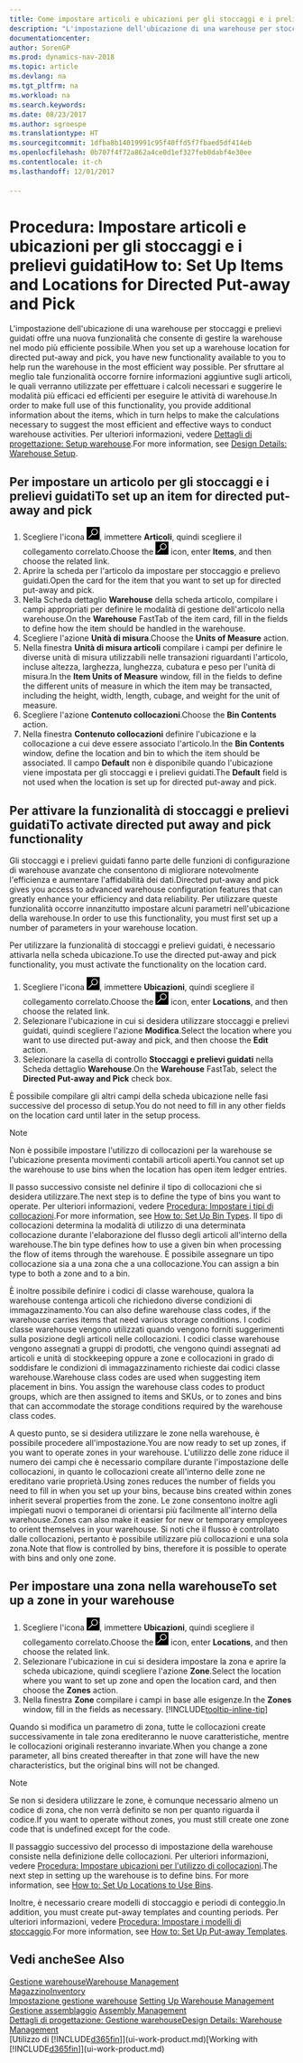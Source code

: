```yaml
---
title: Come impostare articoli e ubicazioni per gli stoccaggi e i prelievi guidati
description: "L'impostazione dell'ubicazione di una warehouse per stoccaggi e prelievi guidati offre una nuova funzionalità che consente di gestire la warehouse nel modo più efficiente possibile."
documentationcenter: 
author: SorenGP
ms.prod: dynamics-nav-2018
ms.topic: article
ms.devlang: na
ms.tgt_pltfrm: na
ms.workload: na
ms.search.keywords: 
ms.date: 08/23/2017
ms.author: sgroespe
ms.translationtype: HT
ms.sourcegitcommit: 1dfba8b14019991c95f40ffd5f7fbaed5df414eb
ms.openlocfilehash: 0b707f4f72a862a4ce0d1ef327feb0dabf4e30ee
ms.contentlocale: it-ch
ms.lasthandoff: 12/01/2017

---
```

# <a name="how-to-set-up-items-and-locations-for-directed-put-away-and-pick"></a><span data-ttu-id="cdc9a-103">Procedura: Impostare articoli e ubicazioni per gli stoccaggi e i prelievi guidati</span><span class="sxs-lookup"><span data-stu-id="cdc9a-103">How to: Set Up Items and Locations for Directed Put-away and Pick</span></span>
<span data-ttu-id="cdc9a-104">L'impostazione dell'ubicazione di una warehouse per stoccaggi e prelievi guidati offre una nuova funzionalità che consente di gestire la warehouse nel modo più efficiente possibile.</span><span class="sxs-lookup"><span data-stu-id="cdc9a-104">When you set up a warehouse location for directed put-away and pick, you have new functionality available to you to help run the warehouse in the most efficient way possible.</span></span> <span data-ttu-id="cdc9a-105">Per sfruttare al meglio tale funzionalità occorre fornire informazioni aggiuntive sugli articoli, le quali verranno utilizzate per effettuare i calcoli necessari e suggerire le modalità più efficaci ed efficienti per eseguire le attività di warehouse.</span><span class="sxs-lookup"><span data-stu-id="cdc9a-105">In order to make full use of this functionality, you provide additional information about the items, which in turn helps to make the calculations necessary to suggest the most efficient and effective ways to conduct warehouse activities.</span></span> <span data-ttu-id="cdc9a-106">Per ulteriori informazioni, vedere [Dettagli di progettazione: Setup warehouse](design-details-warehouse-setup.md).</span><span class="sxs-lookup"><span data-stu-id="cdc9a-106">For more information, see [Design Details: Warehouse Setup](design-details-warehouse-setup.md).</span></span>

## <a name="to-set-up-an-item-for-directed-put-away-and-pick"></a><span data-ttu-id="cdc9a-107">Per impostare un articolo per gli stoccaggi e i prelievi guidati</span><span class="sxs-lookup"><span data-stu-id="cdc9a-107">To set up an item for directed put-away and pick</span></span>  
1.  <span data-ttu-id="cdc9a-108">Scegliere l'icona ![Cerca pagina o report](media/ui-search/search_small.png "Cerca pagina o report"), immettere **Articoli**, quindi scegliere il collegamento correlato.</span><span class="sxs-lookup"><span data-stu-id="cdc9a-108">Choose the ![Search for Page or Report](media/ui-search/search_small.png "Search for Page or Report icon") icon, enter **Items**, and then choose the related link.</span></span>  
2.  <span data-ttu-id="cdc9a-109">Aprire la scheda per l'articolo da impostare per stoccaggio e prelievo guidati.</span><span class="sxs-lookup"><span data-stu-id="cdc9a-109">Open the card for the item that you want to set up for directed put-away and pick.</span></span>
3. <span data-ttu-id="cdc9a-110">Nella Scheda dettaglio **Warehouse** della scheda articolo, compilare i campi appropriati per definire le modalità di gestione dell'articolo nella warehouse.</span><span class="sxs-lookup"><span data-stu-id="cdc9a-110">On the **Warehouse** FastTab of the item card, fill in the fields to define how the item should be handled in the warehouse.</span></span>  
4.  <span data-ttu-id="cdc9a-111">Scegliere l'azione **Unità di misura**.</span><span class="sxs-lookup"><span data-stu-id="cdc9a-111">Choose the **Units of Measure** action.</span></span>
5. <span data-ttu-id="cdc9a-112">Nella finestra **Unità di misura articoli** compilare i campi per definire le diverse unità di misura utilizzabili nelle transazioni riguardanti l'articolo, incluse altezza, larghezza, lunghezza, cubatura e peso per l'unità di misura.</span><span class="sxs-lookup"><span data-stu-id="cdc9a-112">In the **Item Units of Measure** window, fill in the fields to define the different units of measure in which the item may be transacted, including the height, width, length, cubage, and weight for the unit of measure.</span></span>
6. <span data-ttu-id="cdc9a-113">Scegliere l'azione **Contenuto collocazioni**.</span><span class="sxs-lookup"><span data-stu-id="cdc9a-113">Choose the **Bin Contents** action.</span></span>
7. <span data-ttu-id="cdc9a-114">Nella finestra **Contenuto collocazioni** definire l'ubicazione e la collocazione a cui deve essere associato l'articolo.</span><span class="sxs-lookup"><span data-stu-id="cdc9a-114">In the **Bin Contents** window, define the location and bin to which the item should be associated.</span></span> <span data-ttu-id="cdc9a-115">Il campo **Default** non è disponibile quando l'ubicazione viene impostata per gli stoccaggi e i prelievi guidati.</span><span class="sxs-lookup"><span data-stu-id="cdc9a-115">The **Default** field is not used when the location is set up for directed put-away and pick.</span></span>  

## <a name="to-activate-directed-put-away-and-pick-functionality"></a><span data-ttu-id="cdc9a-116">Per attivare la funzionalità di stoccaggi e prelievi guidati</span><span class="sxs-lookup"><span data-stu-id="cdc9a-116">To activate directed put away and pick functionality</span></span>  
<span data-ttu-id="cdc9a-117">Gli stoccaggi e i prelievi guidati fanno parte delle funzioni di configurazione di warehouse avanzate che consentono di migliorare notevolmente l'efficienza e aumentare l'affidabilità dei dati.</span><span class="sxs-lookup"><span data-stu-id="cdc9a-117">Directed put-away and pick gives you access to advanced warehouse configuration features that can greatly enhance your efficiency and data reliability.</span></span> <span data-ttu-id="cdc9a-118">Per utilizzare queste funzionalità occorre innanzitutto impostare alcuni parametri nell'ubicazione della warehouse.</span><span class="sxs-lookup"><span data-stu-id="cdc9a-118">In order to use this functionality, you must first set up a number of parameters in your warehouse location.</span></span>  

<span data-ttu-id="cdc9a-119">Per utilizzare la funzionalità di stoccaggi e prelievi guidati, è necessario attivarla nella scheda ubicazione.</span><span class="sxs-lookup"><span data-stu-id="cdc9a-119">To use the directed put-away and pick functionality, you must activate the functionality on the location card.</span></span>    
1.  <span data-ttu-id="cdc9a-120">Scegliere l'icona ![Cerca pagina o report](media/ui-search/search_small.png "Cerca pagina o report"), immettere **Ubicazioni**, quindi scegliere il collegamento correlato.</span><span class="sxs-lookup"><span data-stu-id="cdc9a-120">Choose the ![Search for Page or Report](media/ui-search/search_small.png "Search for Page or Report icon") icon, enter **Locations**, and then choose the related link.</span></span>  
2.  <span data-ttu-id="cdc9a-121">Selezionare l'ubicazione in cui si desidera utilizzare stoccaggi e prelievi guidati, quindi scegliere l'azione **Modifica**.</span><span class="sxs-lookup"><span data-stu-id="cdc9a-121">Select the location where you want to use directed put-away and pick, and then choose the **Edit** action.</span></span>  
3.  <span data-ttu-id="cdc9a-122">Selezionare la casella di controllo **Stoccaggi e prelievi guidati** nella Scheda dettaglio **Warehouse**.</span><span class="sxs-lookup"><span data-stu-id="cdc9a-122">On the **Warehouse** FastTab, select the **Directed Put-away and Pick** check box.</span></span>  

<span data-ttu-id="cdc9a-123">È possibile compilare gli altri campi della scheda ubicazione nelle fasi successive del processo di setup.</span><span class="sxs-lookup"><span data-stu-id="cdc9a-123">You do not need to fill in any other fields on the location card until later in the setup process.</span></span>  

> [!NOTE]  
>  <span data-ttu-id="cdc9a-124">Non è possibile impostare l'utilizzo di collocazioni per la warehouse se l'ubicazione presenta movimenti contabili articoli aperti.</span><span class="sxs-lookup"><span data-stu-id="cdc9a-124">You cannot set up the warehouse to use bins when the location has open item ledger entries.</span></span>  

<span data-ttu-id="cdc9a-125">Il passo successivo consiste nel definire il tipo di collocazioni che si desidera utilizzare.</span><span class="sxs-lookup"><span data-stu-id="cdc9a-125">The next step is to define the type of bins you want to operate.</span></span> <span data-ttu-id="cdc9a-126">Per ulteriori informazioni, vedere [Procedura: Impostare i tipi di collocazioni](warehouse-how-to-set-up-bin-types.md).</span><span class="sxs-lookup"><span data-stu-id="cdc9a-126">For more information, see [How to: Set Up Bin Types](warehouse-how-to-set-up-bin-types.md).</span></span> <span data-ttu-id="cdc9a-127">Il tipo di collocazioni determina la modalità di utilizzo di una determinata collocazione durante l'elaborazione del flusso degli articoli all'interno della warehouse.</span><span class="sxs-lookup"><span data-stu-id="cdc9a-127">The bin type defines how to use a given bin when processing the flow of items through the warehouse.</span></span> <span data-ttu-id="cdc9a-128">È possibile assegnare un tipo collocazione sia a una zona che a una collocazione.</span><span class="sxs-lookup"><span data-stu-id="cdc9a-128">You can assign a bin type to both a zone and to a bin.</span></span>  

<span data-ttu-id="cdc9a-129">È inoltre possibile definire i codici di classe warehouse, qualora la warehouse contenga articoli che richiedono diverse condizioni di immagazzinamento.</span><span class="sxs-lookup"><span data-stu-id="cdc9a-129">You can also define warehouse class codes, if the warehouse carries items that need various storage conditions.</span></span> <span data-ttu-id="cdc9a-130">I codici classe warehouse vengono utilizzati quando vengono forniti suggerimenti sulla posizione degli articoli nelle collocazioni. I codici classe warehouse vengono assegnati a gruppi di prodotti, che vengono quindi assegnati ad articoli e unità di stockkeeping oppure a zone e collocazioni in grado di soddisfare le condizioni di immagazzinamento richieste dai codici classe warehouse.</span><span class="sxs-lookup"><span data-stu-id="cdc9a-130">Warehouse class codes are used when suggesting item placement in bins. You assign the warehouse class codes to product groups, which are then assigned to items and SKUs, or to zones and bins that can accommodate the storage conditions required by the warehouse class codes.</span></span>  

<span data-ttu-id="cdc9a-131">A questo punto, se si desidera utilizzare le zone nella warehouse, è possibile procedere all'impostazione.</span><span class="sxs-lookup"><span data-stu-id="cdc9a-131">You are now ready to set up zones, if you want to operate zones in your warehouse.</span></span> <span data-ttu-id="cdc9a-132">L'utilizzo delle zone riduce il numero dei campi che è necessario compilare durante l'impostazione delle collocazioni, in quanto le collocazioni create all'interno delle zone ne ereditano varie proprietà.</span><span class="sxs-lookup"><span data-stu-id="cdc9a-132">Using zones reduces the number of fields you need to fill in when you set up your bins, because bins created within zones inherit several properties from the zone.</span></span> <span data-ttu-id="cdc9a-133">Le zone consentono inoltre agli impiegati nuovi o temporanei di orientarsi più facilmente all'interno della warehouse.</span><span class="sxs-lookup"><span data-stu-id="cdc9a-133">Zones can also make it easier for new or temporary employees to orient themselves in your warehouse.</span></span> <span data-ttu-id="cdc9a-134">Si noti che il flusso è controllato dalle collocazioni, pertanto è possibile utilizzare più collocazioni e una sola zona.</span><span class="sxs-lookup"><span data-stu-id="cdc9a-134">Note that flow is controlled by bins, therefore it is possible to operate with bins and only one zone.</span></span>  

## <a name="to-set-up-a-zone-in-your-warehouse"></a><span data-ttu-id="cdc9a-135">Per impostare una zona nella warehouse</span><span class="sxs-lookup"><span data-stu-id="cdc9a-135">To set up a zone in your warehouse</span></span>  
1.  <span data-ttu-id="cdc9a-136">Scegliere l'icona ![Cerca pagina o report](media/ui-search/search_small.png "Cerca pagina o report"), immettere **Ubicazioni**, quindi scegliere il collegamento correlato.</span><span class="sxs-lookup"><span data-stu-id="cdc9a-136">Choose the ![Search for Page or Report](media/ui-search/search_small.png "Search for Page or Report icon") icon, enter **Locations**, and then choose the related link.</span></span>  
2.  <span data-ttu-id="cdc9a-137">Selezionare l'ubicazione in cui si desidera impostare la zona e aprire la scheda ubicazione, quindi scegliere l'azione **Zone**.</span><span class="sxs-lookup"><span data-stu-id="cdc9a-137">Select the location where you want to set up zone and open the location card, and then choose the **Zones** action.</span></span>  
3.  <span data-ttu-id="cdc9a-138">Nella finestra **Zone** compilare i campi in base alle esigenze.</span><span class="sxs-lookup"><span data-stu-id="cdc9a-138">In the **Zones** window, fill in the fields as necessary.</span></span> [!INCLUDE[tooltip-inline-tip](includes/tooltip-inline-tip_md.md)]  

<span data-ttu-id="cdc9a-139">Quando si modifica un parametro di zona, tutte le collocazioni create successivamente in tale zona erediteranno le nuove caratteristiche, mentre le collocazioni originali resteranno invariate.</span><span class="sxs-lookup"><span data-stu-id="cdc9a-139">When you change a zone parameter, all bins created thereafter in that zone will have the new characteristics, but the original bins will not be changed.</span></span>  

> [!NOTE]  
>  <span data-ttu-id="cdc9a-140">Se non si desidera utilizzare le zone, è comunque necessario almeno un codice di zona, che non verrà definito se non per quanto riguarda il codice.</span><span class="sxs-lookup"><span data-stu-id="cdc9a-140">If you want to operate without zones, you must still create one zone code that is undefined except for the code.</span></span>  

<span data-ttu-id="cdc9a-141">Il passaggio successivo del processo di impostazione della warehouse consiste nella definizione delle collocazioni. Per ulteriori informazioni, vedere [Procedura: Impostare ubicazioni per l'utilizzo di collocazioni](warehouse-how-to-set-up-locations-to-use-bins.md).</span><span class="sxs-lookup"><span data-stu-id="cdc9a-141">The next step in setting up the warehouse is to define bins. For more information, see [How to: Set Up Locations to Use Bins](warehouse-how-to-set-up-locations-to-use-bins.md).</span></span>  

<span data-ttu-id="cdc9a-142">Inoltre, è necessario creare modelli di stoccaggio e periodi di conteggio.</span><span class="sxs-lookup"><span data-stu-id="cdc9a-142">In addition, you must create put-away templates and counting periods.</span></span> <span data-ttu-id="cdc9a-143">Per ulteriori informazioni, vedere [Procedura: Impostare i modelli di stoccaggio](warehouse-how-to-set-up-put-away-templates.md).</span><span class="sxs-lookup"><span data-stu-id="cdc9a-143">For more information, see [How to: Set Up Put-away Templates](warehouse-how-to-set-up-put-away-templates.md).</span></span>  

## <a name="see-also"></a><span data-ttu-id="cdc9a-144">Vedi anche</span><span class="sxs-lookup"><span data-stu-id="cdc9a-144">See Also</span></span>  
[<span data-ttu-id="cdc9a-145">Gestione warehouse</span><span class="sxs-lookup"><span data-stu-id="cdc9a-145">Warehouse Management</span></span>](warehouse-manage-warehouse.md)  
[<span data-ttu-id="cdc9a-146">Magazzino</span><span class="sxs-lookup"><span data-stu-id="cdc9a-146">Inventory</span></span>](inventory-manage-inventory.md)  
<span data-ttu-id="cdc9a-147">[Impostazione gestione warehouse](warehouse-setup-warehouse.md)   </span><span class="sxs-lookup"><span data-stu-id="cdc9a-147">[Setting Up Warehouse Management](warehouse-setup-warehouse.md)   </span></span>  
<span data-ttu-id="cdc9a-148">[Gestione assemblaggio](assembly-assemble-items.md)  </span><span class="sxs-lookup"><span data-stu-id="cdc9a-148">[Assembly Management](assembly-assemble-items.md)  </span></span>  
[<span data-ttu-id="cdc9a-149">Dettagli di progettazione: Gestione warehouse</span><span class="sxs-lookup"><span data-stu-id="cdc9a-149">Design Details: Warehouse Management</span></span>](design-details-warehouse-management.md)  
<span data-ttu-id="cdc9a-150">[Utilizzo di [!INCLUDE[d365fin](includes/d365fin_md.md)]](ui-work-product.md)</span><span class="sxs-lookup"><span data-stu-id="cdc9a-150">[Working with [!INCLUDE[d365fin](includes/d365fin_md.md)]](ui-work-product.md)</span></span>  

